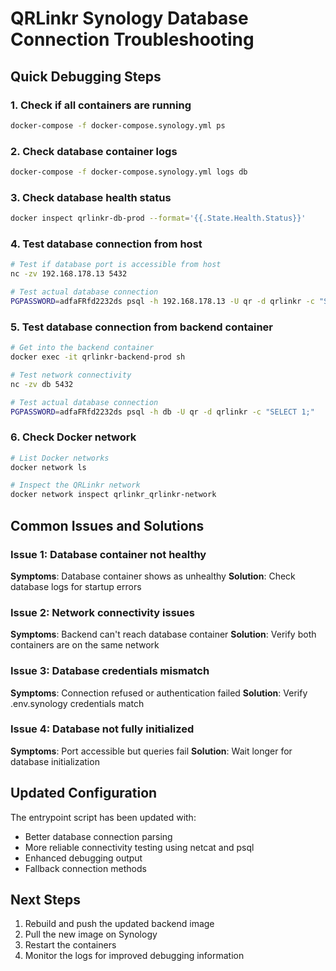 # QRLinkr Synology Database Connection Troubleshooting

## Quick Debugging Steps

### 1. Check if all containers are running
```bash
docker-compose -f docker-compose.synology.yml ps
```

### 2. Check database container logs
```bash
docker-compose -f docker-compose.synology.yml logs db
```

### 3. Check database health status
```bash
docker inspect qrlinkr-db-prod --format='{{.State.Health.Status}}'
```

### 4. Test database connection from host
```bash
# Test if database port is accessible from host
nc -zv 192.168.178.13 5432

# Test actual database connection
PGPASSWORD=adfaFRfd2232ds psql -h 192.168.178.13 -U qr -d qrlinkr -c "SELECT 1;"
```

### 5. Test database connection from backend container
```bash
# Get into the backend container
docker exec -it qrlinkr-backend-prod sh

# Test network connectivity
nc -zv db 5432

# Test actual database connection
PGPASSWORD=adfaFRfd2232ds psql -h db -U qr -d qrlinkr -c "SELECT 1;"
```

### 6. Check Docker network
```bash
# List Docker networks
docker network ls

# Inspect the QRLinkr network
docker network inspect qrlinkr_qrlinkr-network
```

## Common Issues and Solutions

### Issue 1: Database container not healthy
**Symptoms**: Database container shows as unhealthy
**Solution**: Check database logs for startup errors

### Issue 2: Network connectivity issues
**Symptoms**: Backend can't reach database container
**Solution**: Verify both containers are on the same network

### Issue 3: Database credentials mismatch
**Symptoms**: Connection refused or authentication failed
**Solution**: Verify .env.synology credentials match

### Issue 4: Database not fully initialized
**Symptoms**: Port accessible but queries fail
**Solution**: Wait longer for database initialization

## Updated Configuration

The entrypoint script has been updated with:
- Better database connection parsing
- More reliable connectivity testing using netcat and psql
- Enhanced debugging output
- Fallback connection methods

## Next Steps

1. Rebuild and push the updated backend image
2. Pull the new image on Synology
3. Restart the containers
4. Monitor the logs for improved debugging information
